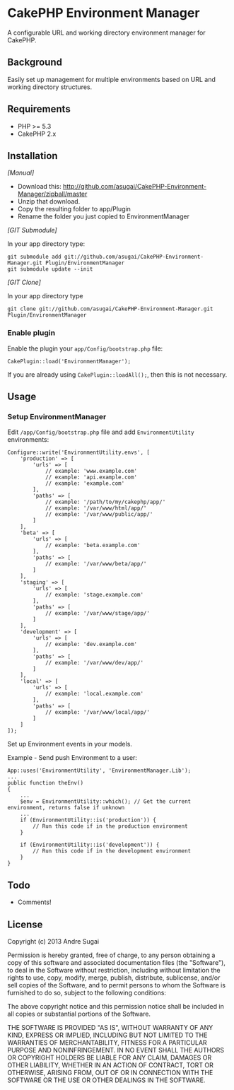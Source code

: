 # CakePHP Environment Manager

A configurable URL and working directory environment manager for CakePHP.

## Background

Easily set up management for multiple environments based on URL and working directory structures.

## Requirements

* PHP >= 5.3
* CakePHP 2.x

## Installation

_[Manual]_

* Download this: http://github.com/asugai/CakePHP-Environment-Manager/zipball/master
* Unzip that download.
* Copy the resulting folder to app/Plugin
* Rename the folder you just copied to EnvironmentManager

_[GIT Submodule]_

In your app directory type:

	git submodule add git://github.com/asugai/CakePHP-Environment-Manager.git Plugin/EnvironmentManager
	git submodule update --init

_[GIT Clone]_

In your app directory type

	git clone git://github.com/asugai/CakePHP-Environment-Manager.git Plugin/EnvironmentManager

### Enable plugin

Enable the plugin your `app/Config/bootstrap.php` file:

	CakePlugin::load('EnvironmentManager');

If you are already using `CakePlugin::loadAll();`, then this is not necessary.

## Usage

### Setup EnvironmentManager

Edit `/app/Config/bootstrap.php` file and add `EnvironmentUtility` environments:

    Configure::write('EnvironmentUtility.envs', [
    	'production' => [
    		'urls' => [
    			// example: 'www.example.com'
                // example: 'api.example.com'
                // example: 'example.com'
    		],
    		'paths' => [
                // example: '/path/to/my/cakephp/app/'
    		    // example: '/var/www/html/app/'
                // example: '/var/www/public/app/'
    		]
        ],
    	'beta' => [
    		'urls' => [
    		    // example: 'beta.example.com'
    		],
    		'paths' => [
    		    // example: '/var/www/beta/app/'
    		]
    	],
    	'staging' => [
    		'urls' => [
    		    // example: 'stage.example.com'
    		],
    		'paths' => [
    		    // example: '/var/www/stage/app/'
    		]
    	],
    	'development' => [
    		'urls' => [
    		    // example: 'dev.example.com'
    		],
    		'paths' => [
    		    // example: '/var/www/dev/app/'
    		]
    	],
    	'local' => [
    		'urls' => [
    			// example: 'local.example.com'
    		],
    		'paths' => [
    		    // example: '/var/www/local/app/'
    		]
        ]
	]);

Set up Environment events in your models.

Example - Send push Environment to a user:

    App::uses('EnvironmentUtility', 'EnvironmentManager.Lib');
    ...
    public function theEnv()
    {
        ... 
        $env = EnvironmentUtility::which(); // Get the current environment, returns false if unknown
        ...
        if (EnvironmentUtility::is('production')) {
            // Run this code if in the production environment
        }
        
        if (EnvironmentUtility::is('development')) {
            // Run this code if in the development environment
        }
    }

## Todo

* Comments!

## License

Copyright (c) 2013 Andre Sugai

Permission is hereby granted, free of charge, to any person obtaining a copy of this software and associated documentation files (the "Software"), to deal in the Software without restriction, including without limitation the rights to use, copy, modify, merge, publish, distribute, sublicense, and/or sell copies of the Software, and to permit persons to whom the Software is furnished to do so, subject to the following conditions:

The above copyright notice and this permission notice shall be included in all copies or substantial portions of the Software.

THE SOFTWARE IS PROVIDED "AS IS", WITHOUT WARRANTY OF ANY KIND, EXPRESS OR IMPLIED, INCLUDING BUT NOT LIMITED TO THE WARRANTIES OF MERCHANTABILITY, FITNESS FOR A PARTICULAR PURPOSE AND NONINFRINGEMENT. IN NO EVENT SHALL THE AUTHORS OR COPYRIGHT HOLDERS BE LIABLE FOR ANY CLAIM, DAMAGES OR OTHER LIABILITY, WHETHER IN AN ACTION OF CONTRACT, TORT OR OTHERWISE, ARISING FROM, OUT OF OR IN CONNECTION WITH THE SOFTWARE OR THE USE OR OTHER DEALINGS IN THE SOFTWARE.